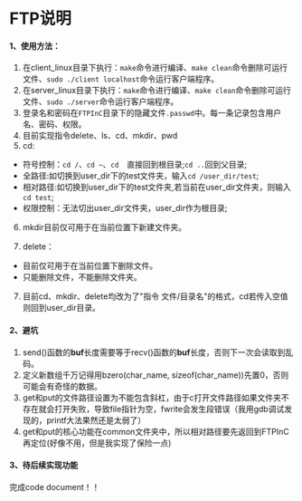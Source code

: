 # FTP说明

#### 1、使用方法：

1. 在client_linux目录下执行：`make`命令进行编译、`make clean`命令删除可运行文件、`sudo ./client localhost`命令运行客户端程序。
2. 在server_linux目录下执行：`make`命令进行编译、`make clean`命令删除可运行文件、`sudo ./server`命令运行客户端程序。
3. 登录名和密码在`FTPInC`目录下的隐藏文件`.passwd`中。每一条记录包含用户名、密码、权限。
4. 目前实现指令delete、ls、cd、mkdir、pwd
5. cd:
- 符号控制：`cd /`、`cd ~`、`cd  `直接回到根目录;`cd ..`回到父目录;
- 全路径:如切换到user_dir下的test文件夹，输入`cd /user_dir/test`;
- 相对路径:如切换到user_dir下的test文件夹,若当前在user_dir文件夹，则输入`cd test`;
- 权限控制：无法切出user_dir文件夹，user_dir作为根目录;
6. mkdir目前仅可用于在当前位置下新建文件夹。

7. delete：

- 目前仅可用于在当前位置下删除文件。
- 只能删除文件，不能删除文件夹。

7. 目前cd、mkdir、delete均改为了"指令 文件/目录名"的格式，cd若传入空值则回到user_dir目录。

#### 2、避坑

1. send()函数的**buf**长度需要等于recv()函数的**buf**长度，否则下一次会读取到乱码。
2. 定义新数组千万记得用bzero(char_name, sizeof(char_name))先置0，否则可能会有奇怪的数据。
3. get和put的文件路径设置为不能包含斜杠，由于c打开文件路径如果文件夹不存在就会打开失败，导致file指针为空，fwrite会发生段错误（我用gdb调试发现的，printf大法果然还是太弱了）
3. get和put的核心功能在common文件夹中，所以相对路径要先返回到FTPInC再定位(好像不用，但是我实现了保险一点)

#### 3、待后续实现功能

完成code document！！